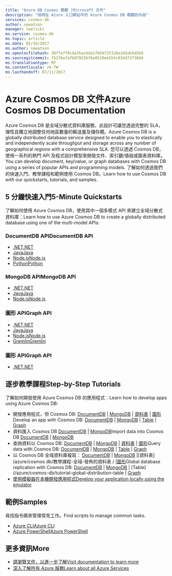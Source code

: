 ```yaml
---
title: "Azure DB Cosmos 概觀 |Microsoft 文件"
description: "說明在 Azure 入口網站中的 Azure Cosmos DB 概觀的內容"
services: cosmos-db
author: sewatson
manager: lwelicki
ms.service: cosmos-db
ms.topic: article
ms.date: 05/10/2017
ms.author: sewatson
ms.openlocfilehash: 30ffaff9c4a7bacbda1f6b973f328a345eb5d5b0
ms.sourcegitcommit: f537befafb079256fba0529ee554c034d73f36b0
ms.translationtype: MT
ms.contentlocale: zh-TW
ms.lasthandoff: 07/11/2017
---
```

# <a name="azure-cosmos-db-documentation"></a><span data-ttu-id="45f12-103">Azure Cosmos DB 文件</span><span class="sxs-lookup"><span data-stu-id="45f12-103">Azure Cosmos DB Documentation</span></span>

<span data-ttu-id="45f12-104">Azure Cosmos DB 是全域分散式資料庫服務，此設計可讓您透過完整的 SLA，彈性且獨立地調整任何地區數量的輸送量及儲存體。</span><span class="sxs-lookup"><span data-stu-id="45f12-104">Azure Cosmos DB is a globally distributed database service designed to enable you to elastically and independently scale throughput and storage across any number of geographical regions with a comprehensive SLA.</span></span> <span data-ttu-id="45f12-105">您可以透過 Cosmos DB，使用一系列的熱門 API 及程式設計模型來開發文件、索引鍵/值組或圖表資料庫。</span><span class="sxs-lookup"><span data-stu-id="45f12-105">You can develop document, key/value, or graph databases with Cosmos DB using a series of popular APIs and programming models.</span></span> <span data-ttu-id="45f12-106">了解如何透過我們的快速入門、教學課程和範例使用 Cosmos DB。</span><span class="sxs-lookup"><span data-stu-id="45f12-106">Learn how to use Cosmos DB with our quickstarts, tutorials, and samples.</span></span>

## <a name="5-minute-quickstarts"></a><span data-ttu-id="45f12-107">5 分鐘快速入門</span><span class="sxs-lookup"><span data-stu-id="45f12-107">5-Minute Quickstarts</span></span>

<span data-ttu-id="45f12-108">了解如何使用 Azure Cosmos DB，使用其中一個多模式 API 來建立全域分散式資料庫：</span><span class="sxs-lookup"><span data-stu-id="45f12-108">Learn how to use Azure Cosmos DB to create a globally distributed database using one of the multi-model APIs:</span></span>

### <a name="documentdb-api"></a><span data-ttu-id="45f12-109">DocumentDB API</span><span class="sxs-lookup"><span data-stu-id="45f12-109">DocumentDB API</span></span>

- [<span data-ttu-id="45f12-110">.NET</span><span class="sxs-lookup"><span data-stu-id="45f12-110">.NET</span></span>](/azure/cosmos-db/create-documentdb-dotnet)
- [<span data-ttu-id="45f12-111">Java</span><span class="sxs-lookup"><span data-stu-id="45f12-111">Java</span></span>](/azure/cosmos-db/create-documentdb-java)
- [<span data-ttu-id="45f12-112">Node.js</span><span class="sxs-lookup"><span data-stu-id="45f12-112">Node.js</span></span>](/azure/cosmos-db/create-documentdb-nodejs)
- [<span data-ttu-id="45f12-113">Python</span><span class="sxs-lookup"><span data-stu-id="45f12-113">Python</span></span>](/azure/cosmos-db/create-documentdb-python)

### <a name="mongodb-api"></a><span data-ttu-id="45f12-114">MongoDB API</span><span class="sxs-lookup"><span data-stu-id="45f12-114">MongoDB API</span></span>

- [<span data-ttu-id="45f12-115">.NET</span><span class="sxs-lookup"><span data-stu-id="45f12-115">.NET</span></span>](/azure/cosmos-db/create-mongodb-dotnet)
- [<span data-ttu-id="45f12-116">Java</span><span class="sxs-lookup"><span data-stu-id="45f12-116">Java</span></span>](/azure/cosmos-db/create-mongodb-java)
- [<span data-ttu-id="45f12-117">Node.js</span><span class="sxs-lookup"><span data-stu-id="45f12-117">Node.js</span></span>](/azure/cosmos-db/create-mongodb-nodejs)

### <a name="graph-api"></a><span data-ttu-id="45f12-118">圖形 API</span><span class="sxs-lookup"><span data-stu-id="45f12-118">Graph API</span></span>

- [<span data-ttu-id="45f12-119">.NET</span><span class="sxs-lookup"><span data-stu-id="45f12-119">.NET</span></span>](/azure/cosmos-db/create-graph-dotnet)
- [<span data-ttu-id="45f12-120">Java</span><span class="sxs-lookup"><span data-stu-id="45f12-120">Java</span></span>](/azure/cosmos-db/create-graph-java)
- [<span data-ttu-id="45f12-121">Node.js</span><span class="sxs-lookup"><span data-stu-id="45f12-121">Node.js</span></span>](/azure/cosmos-db/create-graph-nodejs)
- [<span data-ttu-id="45f12-122">Gremlin</span><span class="sxs-lookup"><span data-stu-id="45f12-122">Gremlin</span></span>](/azure/cosmos-db/create-graph-gremlin-console)

### <a name="graph-api"></a><span data-ttu-id="45f12-123">圖形 API</span><span class="sxs-lookup"><span data-stu-id="45f12-123">Graph API</span></span>

- [<span data-ttu-id="45f12-124">.NET</span><span class="sxs-lookup"><span data-stu-id="45f12-124">.NET</span></span>](/azure/cosmos-db/create-table-dotnet)

## <a name="step-by-step-tutorials"></a><span data-ttu-id="45f12-125">逐步教學課程</span><span class="sxs-lookup"><span data-stu-id="45f12-125">Step-by-Step Tutorials</span></span>

<span data-ttu-id="45f12-126">了解如何開發使用 Azure Cosmos DB 的應用程式：</span><span class="sxs-lookup"><span data-stu-id="45f12-126">Learn how to develop apps using Azure Cosmos DB:</span></span>

- <span data-ttu-id="45f12-127">開發應用程式，但 Cosmos DB: [DocumentDB](/azure/cosmos-db/tutorial-develop-documentdb-dotnet) | [MongoDB](/azure/cosmos-db/tutorial-develop-mongodb) | [資料表](/azure/cosmos-db/tutorial-develop-table-dotnet) | [圖形](/azure/cosmos-db/tutorial-develop-graph-dotnet)</span><span class="sxs-lookup"><span data-stu-id="45f12-127">Develop an app with Cosmos DB: [DocumentDB](/azure/cosmos-db/tutorial-develop-documentdb-dotnet) | [MongoDB](/azure/cosmos-db/tutorial-develop-mongodb) | [Table](/azure/cosmos-db/tutorial-develop-table-dotnet) | [Graph](/azure/cosmos-db/tutorial-develop-graph-dotnet)</span></span>
- <span data-ttu-id="45f12-128">資料匯入 Cosmos DB [DocumentDB](/azure/documentdb/documentdb-import-data) | [MongoDB](/azure/documentdb/documentdb-mongodb-migrate)</span><span class="sxs-lookup"><span data-stu-id="45f12-128">Import data into Cosmos DB [DocumentDB](/azure/documentdb/documentdb-import-data) | [MongoDB](/azure/documentdb/documentdb-mongodb-migrate)</span></span> 
- <span data-ttu-id="45f12-129">查詢資料以 Cosmos DB: [DocumentDB](/azure/cosmos-db/tutorial-query-documentdb) | [MongoDB](/azure/cosmos-db/tutorial-query-mongodb) | [資料表](/azure/cosmos-db/tutorial-query-table) | [圖形](/azure/cosmos-db/tutorial-query-graph)</span><span class="sxs-lookup"><span data-stu-id="45f12-129">Query data with Cosmos DB: [DocumentDB](/azure/cosmos-db/tutorial-query-documentdb) | [MongoDB](/azure/cosmos-db/tutorial-query-mongodb) | [Table](/azure/cosmos-db/tutorial-query-table) | [Graph](/azure/cosmos-db/tutorial-query-graph)</span></span>
- <span data-ttu-id="45f12-130">以 Cosmos DB 全域資料庫複寫： [DocumentDB](/azure/cosmos-db/tutorial-global-distribution-documentdb) | [MongoDB](/azure/cosmos-db/tutorial-global-distribution-mongodb) |[資料表](azure/cosmos db/教學課程-全域-發佈的資料表 / |[圖形](/azure/cosmos-db/tutorial-global-distribution-graph)</span><span class="sxs-lookup"><span data-stu-id="45f12-130">Global database replication with Cosmos DB: [DocumentDB](/azure/cosmos-db/tutorial-global-distribution-documentdb) | [MongoDB](/azure/cosmos-db/tutorial-global-distribution-mongodb) | [Table](/azure/cosmos-db/tutorial-global-distribution-table | [Graph](/azure/cosmos-db/tutorial-global-distribution-graph)</span></span>
- [<span data-ttu-id="45f12-131">使用模擬器在本機開發應用程式</span><span class="sxs-lookup"><span data-stu-id="45f12-131">Develop your application locally using the emulator</span></span>](/azure/documentdb/documentdb-nosql-local-emulator)

## <a name="samples"></a><span data-ttu-id="45f12-132">範例</span><span class="sxs-lookup"><span data-stu-id="45f12-132">Samples</span></span>

<span data-ttu-id="45f12-133">尋找指令碼來管理常見工作。</span><span class="sxs-lookup"><span data-stu-id="45f12-133">Find scripts to manage common tasks.</span></span>

- [<span data-ttu-id="45f12-134">Azure CLI</span><span class="sxs-lookup"><span data-stu-id="45f12-134">Azure CLI</span></span>](/azure/cosmos-db/cli-samples)
- [<span data-ttu-id="45f12-135">Azure PowerShell</span><span class="sxs-lookup"><span data-stu-id="45f12-135">Azure PowerShell</span></span>](/azure/cosmos-db/powershell-samples)

## <a name="more"></a><span data-ttu-id="45f12-136">更多資訊</span><span class="sxs-lookup"><span data-stu-id="45f12-136">More</span></span>

- [<span data-ttu-id="45f12-137">請瀏覽文件，以進一步了解</span><span class="sxs-lookup"><span data-stu-id="45f12-137">Visit documentation to learn more</span></span>](/azure/cosmos-db/index)
- [<span data-ttu-id="45f12-138">深入了解所有 Azure 服務</span><span class="sxs-lookup"><span data-stu-id="45f12-138">Learn about all Azure Services</span></span>](https://aka.ms/j3wr7y)